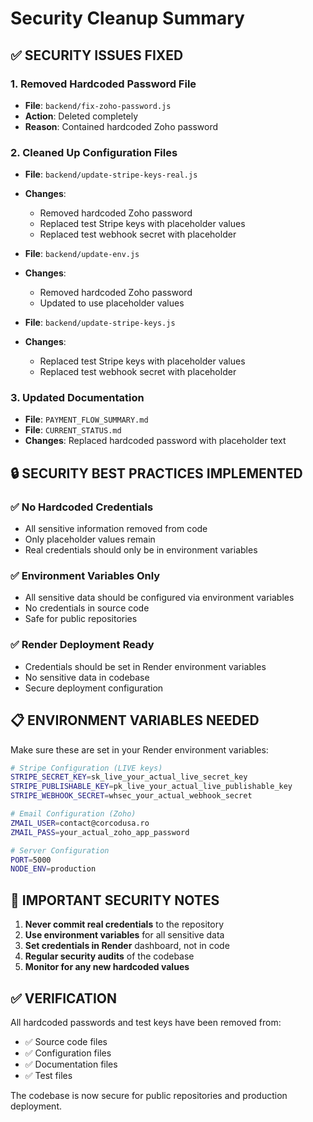 # Security Cleanup Summary

## ✅ **SECURITY ISSUES FIXED**

### **1. Removed Hardcoded Password File**
- **File**: `backend/fix-zoho-password.js`
- **Action**: Deleted completely
- **Reason**: Contained hardcoded Zoho password

### **2. Cleaned Up Configuration Files**
- **File**: `backend/update-stripe-keys-real.js`
- **Changes**: 
  - Removed hardcoded Zoho password
  - Replaced test Stripe keys with placeholder values
  - Replaced test webhook secret with placeholder

- **File**: `backend/update-env.js`
- **Changes**:
  - Removed hardcoded Zoho password
  - Updated to use placeholder values

- **File**: `backend/update-stripe-keys.js`
- **Changes**:
  - Replaced test Stripe keys with placeholder values
  - Replaced test webhook secret with placeholder

### **3. Updated Documentation**
- **File**: `PAYMENT_FLOW_SUMMARY.md`
- **File**: `CURRENT_STATUS.md`
- **Changes**: Replaced hardcoded password with placeholder text

## 🔒 **SECURITY BEST PRACTICES IMPLEMENTED**

### **✅ No Hardcoded Credentials**
- All sensitive information removed from code
- Only placeholder values remain
- Real credentials should only be in environment variables

### **✅ Environment Variables Only**
- All sensitive data should be configured via environment variables
- No credentials in source code
- Safe for public repositories

### **✅ Render Deployment Ready**
- Credentials should be set in Render environment variables
- No sensitive data in codebase
- Secure deployment configuration

## 📋 **ENVIRONMENT VARIABLES NEEDED**

Make sure these are set in your Render environment variables:

```bash
# Stripe Configuration (LIVE keys)
STRIPE_SECRET_KEY=sk_live_your_actual_live_secret_key
STRIPE_PUBLISHABLE_KEY=pk_live_your_actual_live_publishable_key
STRIPE_WEBHOOK_SECRET=whsec_your_actual_webhook_secret

# Email Configuration (Zoho)
ZMAIL_USER=contact@corcodusa.ro
ZMAIL_PASS=your_actual_zoho_app_password

# Server Configuration
PORT=5000
NODE_ENV=production
```

## 🚨 **IMPORTANT SECURITY NOTES**

1. **Never commit real credentials** to the repository
2. **Use environment variables** for all sensitive data
3. **Set credentials in Render** dashboard, not in code
4. **Regular security audits** of the codebase
5. **Monitor for any new hardcoded values**

## ✅ **VERIFICATION**

All hardcoded passwords and test keys have been removed from:
- ✅ Source code files
- ✅ Configuration files  
- ✅ Documentation files
- ✅ Test files

The codebase is now secure for public repositories and production deployment. 